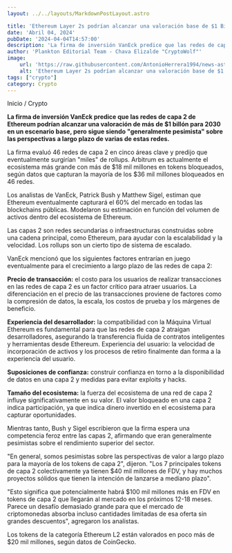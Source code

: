 ```yaml
---
layout: ../../layouts/MarkdownPostLayout.astro

title: 'Ethereum Layer 2s podrían alcanzar una valoración base de $1 Billón para 2030'
date: 'Abril 04, 2024'
pubDate: '2024-04-04T14:57:00'
description: 'La firma de inversión VanEck predice que las redes de capa 2 de Ethereum podrían alcanzar una valoración de más de $1 billón para 2030 en un escenario base.'
author: 'Plankton Editorial Team - Chava Elizalde "CryptoWolf"'
image:
    url: 'https://raw.githubusercontent.com/AntonioHerrera1994/news-astro/master/src/assets/crypto/crypto57.webp'
    alt: 'Ethereum Layer 2s podrían alcanzar una valoración base de $1 Billón para 2030'
tags: ["crypto"]
category: Crypto
---
```


<span><a href="/" style="text-decoration:none;color:#0F1416">Inicio</a> / <a href="/crypto" style="text-decoration:none;color:#0F1416">Crypto</a></span>


<p style="font-weight: bold;">La firma de inversión VanEck predice que las redes de capa 2 de Ethereum podrían alcanzar una valoración de más de $1 billón para 2030 en un escenario base, pero sigue siendo "generalmente pesimista" sobre las perspectivas a largo plazo de varias de estas redes.</p>

La firma evaluó 46 redes de capa 2 en cinco áreas clave y predijo que eventualmente surgirían "miles" de rollups. Arbitrum es actualmente el ecosistema más grande con más de $18 mil millones en tokens bloqueados, según datos que capturan la mayoría de los $36 mil millones bloqueados en 46 redes.

Los analistas de VanEck, Patrick Bush y Matthew Sigel, estiman que Ethereum eventualmente capturará el 60% del mercado en todas las blockchains públicas. Modelaron su estimación en función del volumen de activos dentro del ecosistema de Ethereum.

Las capas 2 son redes secundarias o infraestructuras construidas sobre una cadena principal, como Ethereum, para ayudar con la escalabilidad y la velocidad. Los rollups son un cierto tipo de sistema de escalado.

VanEck mencionó que los siguientes factores entrarían en juego eventualmente para el crecimiento a largo plazo de las redes de capa 2:

**Precio de transacción:** el costo para los usuarios de realizar transacciones en las redes de capa 2 es un factor crítico para atraer usuarios. La diferenciación en el precio de las transacciones proviene de factores como la compresión de datos, la escala, los costos de prueba y los márgenes de beneficio.

**Experiencia del desarrollador:** la compatibilidad con la Máquina Virtual Ethereum es fundamental para que las redes de capa 2 atraigan desarrolladores, asegurando la transferencia fluida de contratos inteligentes y herramientas desde Ethereum.
Experiencia del usuario: la velocidad de incorporación de activos y los procesos de retiro finalmente dan forma a la experiencia del usuario.

**Suposiciones de confianza:** construir confianza en torno a la disponibilidad de datos en una capa 2 y medidas para evitar exploits y hacks.

**Tamaño del ecosistema:** la fuerza del ecosistema de una red de capa 2 influye significativamente en su valor. El valor bloqueado en una capa 2 indica participación, ya que indica dinero invertido en el ecosistema para capturar oportunidades.

Mientras tanto, Bush y Sigel escribieron que la firma espera una competencia feroz entre las capas 2, afirmando que eran generalmente pesimistas sobre el rendimiento superior del sector.

"En general, somos pesimistas sobre las perspectivas de valor a largo plazo para la mayoría de los tokens de capa 2", dijeron. "Los 7 principales tokens de capa 2 colectivamente ya tienen $40 mil millones de FDV, y hay muchos proyectos sólidos que tienen la intención de lanzarse a mediano plazo".

"Esto significa que potencialmente habrá $100 mil millones más en FDV en tokens de capa 2 que llegarán al mercado en los próximos 12-18 meses. Parece un desafío demasiado grande para que el mercado de criptomonedas absorba incluso cantidades limitadas de esa oferta sin grandes descuentos", agregaron los analistas.

Los tokens de la categoría Ethereum L2 están valorados en poco más de $20 mil millones, según datos de CoinGecko.
